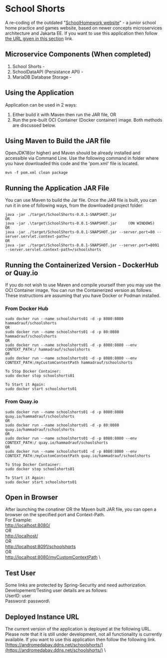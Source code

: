 # School Shorts
A re-coding of the outdated "[SchoolHomework website](https://sourceforge.net/projects/schoolhomework/)" - a junior school home practice and games website, based on newer concepts microservices architecture and Jakarta EE.
If you want to use this application then follow [the URL given in this section](#deployed-instance-url) link.

## Microservice Components (When completed)
1. School Shorts - 
2. SchoolDataAPI (Persistance API) -
3. MariaDB Database Storage -

## Using the Application
Application can be used in 2 ways:
1. Either build it with Maven then run the JAR file, OR
2. Run the pre-built OCI Container (Docker container) image.
Both methods are discussed below.

## Using Maven to Build the JAR file
OpenJDK18(or higher) and Maven should be already installed and accessible via Command Line. Use the following command in folder where you have downloaded this code and the 'pom.xml' file is located.
```
mvn -f pom.xml clean package
```
## Running the Application JAR File
You can use Maven to build the Jar file. Once the JAR file is built, you can run it in one of following ways, from the downloaded project folder:
```
java -jar ./target/SchoolShorts-0.0.1-SNAPSHOT.jar
OR
java -jar .\target\SchoolShorts-0.0.1-SNAPSHOT.jar     (ON WINDOWS)
OR
java -jar ./target/SchoolShorts-0.0.1-SNAPSHOT.jar --server.port=80 --server.servlet.context-path=/
OR
java -jar ./target/SchoolShorts-0.0.1-SNAPSHOT.jar --server.port=8091 --server.servlet.context-path=/schoolshorts
```

## Running the Containerized Version - DockerHub or Quay.io
If you do not wish to use Maven and compile yourself then you may use the OCI Container image. You can run the Containerized version as follows. These instructions are assuming that you have Docker or Podman installed.
### From Docker Hub
```
sudo docker run --name schoolshorts01 -d -p 8080:8080 hammadrauf/schoolshorts
OR
sudo docker run --name schoolshorts01 -d -p 80:8080 hammadrauf/schoolshorts
OR
sudo docker run --name schoolshorts01 -d -p 8080:8080 --env CONTEXT_PATH:/ hammadrauf/schoolshorts
OR
sudo docker run --name schoolshorts01 -d -p 8080:8080 --env CONTEXT_PATH:/myCustomContextPath hammadrauf/schoolshorts 

To Stop Docker Container:
sudo docker stop schoolshorts01

To Start it Again:
sudo docker start schoolshorts01
```
### From Quay.io
```
sudo docker run --name schoolshorts01 -d -p 8080:8080 quay.io/hammadrauf/schoolshorts
OR
sudo docker run --name schoolshorts01 -d -p 80:8080 quay.io/hammadrauf/schoolshorts
OR
sudo docker run --name schoolshorts01 -d -p 8080:8080 --env CONTEXT_PATH:/ quay.io/hammadrauf/schoolshorts
OR
sudo docker run --name schoolshorts01 -d -p 8080:8080 --env CONTEXT_PATH:/myCustomContextPath quay.io/hammadrauf/schoolshorts

To Stop Docker Container:
sudo docker stop schoolshorts01

To Start it Again:
sudo docker start schoolshorts01
```
## Open in Browser
After launching the conatiner OR the Maven built JAR file, you can open a browser on the specified port and Context-Path.\
For Example:\
[http://localhost:8080/](http://localhost:8080/) \
OR\
[http://localhost/](http://localhost/) \
OR\
[http://localhost:8091/schoolshorts](http://localhost:8091/schoolshorts) \
OR\
[http://localhost:8080/myCustomContextPath](http://localhost:8080/myCustomContextPath) \

## Test User
Some links are protected by Spring-Security and need authorization. Developement/Testing user details are as follows:\
UserID: user\
Password: password\

## Deployed Instance URL
The current version of the application is deployed at the following URL. Please note that it is still under development, not all functionality is currently available. If you want to use this application then follow the following link.\
[https://andromedabay.ddns.net/schoolshorts/](https://andromedabay.ddns.net/schoolshorts/) \

